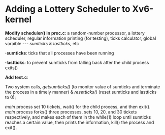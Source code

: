 # Adding a Lottery Scheduler to Xv6-kernel
**Modify scheduler() in proc.c**: a random-number processor, a lottery scheduler, regular information printing (for testing), ticks calculator, global varaible --- *sumticks & lastticks*, etc

**·sumticks**: ticks that all processes have been running

**·lastticks**: to prevent sumticks from falling back after the child process exits()

**Add test.c**: 

Two system calls, *getsumticks()* (to monitor value of sumticks and terminate the process in a timely manner) & *resetticks()* (reset sumticks and lastticks to 0);

*main* process set 10 tickets, wait() for the child process, and then exit(). *main* process forks() three processes, sets 10, 20, and 30 tickets respectively, and makes each of them in the while(1) loop until sumticks reaches a certain value, then prints the information, kill() the process and exit().
